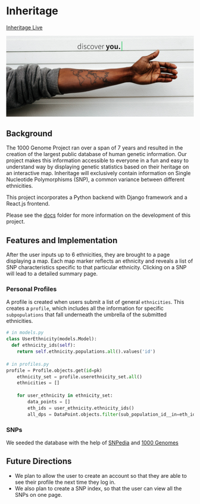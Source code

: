 # Inheritage

[Inheritage Live][live_link]

[live_link]: http://inheritage.herokuapp.com/

<p align="center">
  <img src="media/home-page.png" alt="home-page">
</p>

## Background
The 1000 Genome Project ran over a span of 7 years and resulted in the creation of the largest public database of human genetic information. Our project makes this information accessible to everyone in a fun and easy to understand way by displaying genetic statistics based on their heritage on an interactive map. Inheritage will exclusively contain information on Single Nucleotide Polymorphisms (SNP), a common variance between different ethnicities.

This project incorporates a Python backend with Django framework and a React.js frontend.

Please see the [docs][docs] folder for more information on the development of this project.

## Features and Implementation
After the user inputs up to 6 ethnicities, they are brought to a page displaying a map. Each map marker reflects an ethnicity and reveals a list of SNP characteristics specific to that particular ethnicity. Clicking on a SNP will lead to a detailed summary page.

### Personal Profiles
A profile is created when users submit a list of general `ethnicities`. This creates a `profile`, which includes all the information for specific `subpopulations` that fall underneath the umbrella of the submitted ethnicities.

```python
# in models.py
class UserEthnicity(models.Model):
  def ethnicity_ids(self):
    return self.ethnicity.populations.all().values('id')

# in profiles.py
profile = Profile.objects.get(id=pk)
    ethnicity_set = profile.userethnicity_set.all()
    ethnicities = []

    for user_ethnicity in ethnicity_set:
        data_points = []
        eth_ids = user_ethnicity.ethnicity_ids()
        all_dps = DataPoint.objects.filter(sub_population_id__in=eth_ids)
```

### SNPs
We seeded the database with the help of [SNPedia][SNPedia] and [1000 Genomes][1000Genomes]

## Future Directions
- We plan to allow the user to create an account so that they are able to see their profile the next time they log in.
- We also plan to create a SNP index, so that the user can view all the SNPs on one page.

[docs]: /docs
[SNPedia]: http://snpedia.com/
[1000Genomes]: http://www.internationalgenome.org/
